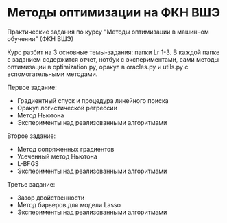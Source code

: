 # Методы оптимизации на ФКН ВШЭ
Практические задания по курсу "Методы оптимизации в машинном обучении" (ФКН ВШЭ)

Курс разбит на 3 основные темы-задания: папки Lr 1-3. В каждой папке с заданием содержится отчет, нотбук с экспериментами, сами методы оптимизации в optimization.py, оракул в oracles.py и utils.py с вспомогательными методами.

Первое задание:
  - Градиентный спуск и процедура линейного поиска
  - Оракул логистической регрессии 
  - Метод Ньютона
  - Эксперименты над реализованными алгоритмами
  
Второе задание:
  - Метод сопряженных градиентов
  - Усеченный метод Ньютона
  - L-BFGS
  - Эксперименты над реализованными алгоритмами
  
Третье задание:
  - Зазор двойственности
  - Метод барьеров для модели Lasso
  - Эксперименты над реализованными алгоритмами
